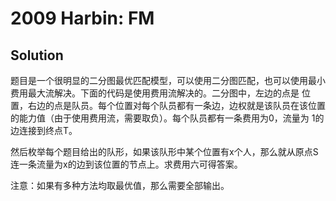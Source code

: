 # 2009 Harbin: FM

## Solution

题目是一个很明显的二分图最优匹配模型，可以使用二分图匹配，也可以使用最小费用最大流解决。下面的代码是使用费用流解决的。二分图中，左边的点是 位置，右边的点是队员。每个位置对每个队员都有一条边，边权就是该队员在该位置的能力值（由于使用费用流，需要取负）。每个队员都有一条费用为0，流量为 1的边连接到终点T。

然后枚举每个题目给出的队形，如果该队形中某个位置有x个人，那么就从原点S连一条流量为x的边到该位置的节点上。求费用六可得答案。

注意：如果有多种方法均取最优值，那么需要全部输出。 

